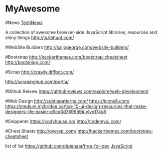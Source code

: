 # MyAwesome

#News
[TechNews](https://github.com/sdmg15/Best-websites-a-programmer-should-visit#news)


A collection of awesome browser-side JavaScript libraries, resources and shiny things
http://js.libhunt.com/

#WebSite Builders
http://saijogeorge.com/website-builders/

#Bootstrap
http://hackerthemes.com/bootstrap-cheatsheet
http://bootsnipp.com/


#Scrap
http://crawly.diffbot.com/

http://scrapinghub.com/portia/

#Github Reivew
https://githubreviews.com/explore/web-development


#Web Design
http://subtlepatterns.com/
https://icons8.com/
https://medium.mybridge.co/top-10-ui-design-resources-that-make-designers-life-easier-d5cd0d789959#.ylvo174s8

#Snippents
https://codyhouse.co/
http://codemyui.com/

#Cheat Sheets
http://overapi.com/
http://hackerthemes.com/bootstrap-cheatsheet

list of list
https://github.com/ripienaar/free-for-dev
[JavaScript](https://github.com/sorrycc/awesome-javascript)
